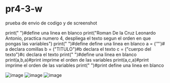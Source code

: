 # pr4-3-w
prueba de envio de codigo y de screenshot

print(" ")#define una linea en blanco
print("Roman De la Cruz Leonardo Antonio, practica numero 4, despliega el texto segun el orden en que pongas las variables")
print(" ")#define define una linea en blanco
a = ('"')# a declara comillas
b = ("TITULO")#b declara el texto
c = ("cuerpo del texto")#c declara el texto
print(" ")#define una linea en blanco
print(a,b,a)#print imprime el orden de las variables
print(a,c,a)#print imprime el orden de las variables
print(" ")#print define una linea en blanco

![image](https://github.com/user-attachments/assets/9417ac0d-56bf-41a3-aaca-a3b3b2a83fd9)
![image](https://github.com/user-attachments/assets/c360c820-161e-4fc1-8810-0889592789e5)
![image](https://github.com/user-attachments/assets/05cc1ba4-b6d9-43d2-8e0e-f5f14a65337f)


